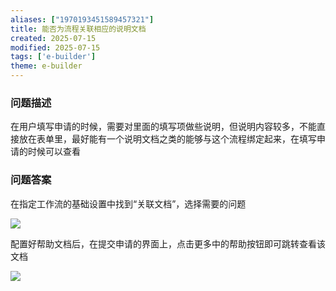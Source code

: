 ```yaml
---
aliases: ["1970193451589457321"]
title: 能否为流程关联相应的说明文档
created: 2025-07-15
modified: 2025-07-15
tags: ['e-builder']
theme: e-builder
---
```


### 问题描述

在用户填写申请的时候，需要对里面的填写项做些说明，但说明内容较多，不能直接放在表单里，最好能有一个说明文档之类的能够与这个流程绑定起来，在填写申请的时候可以查看

### 问题答案

在指定工作流的基础设置中找到“关联文档”，选择需要的问题

![](97b9ae528da3d5dca6ee3f906c58aec6.jpg)

配置好帮助文档后，在提交申请的界面上，点击更多中的帮助按钮即可跳转查看该文档

![](f520318489985964438c4a57c3d5a924.jpg)